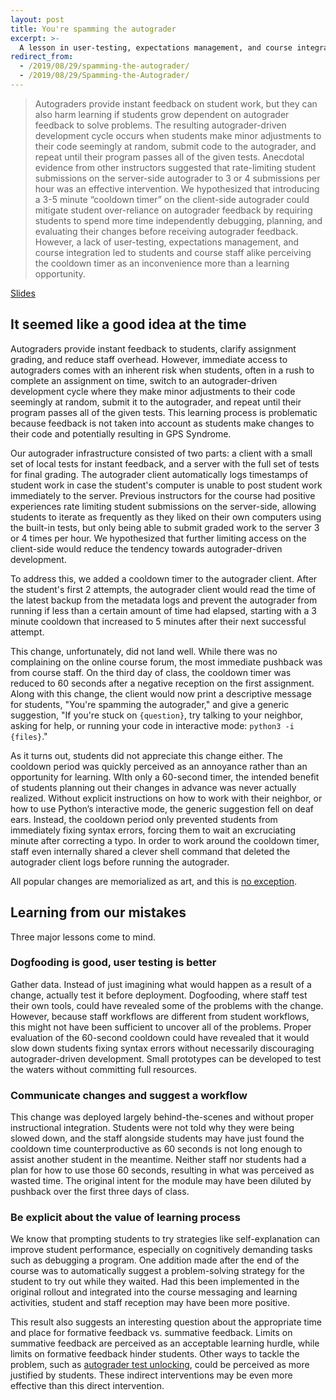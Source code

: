 ```yaml
---
layout: post
title: You're spamming the autograder
excerpt: >-
  A lesson in user-testing, expectations management, and course integration.
redirect_from:
  - /2019/08/29/spamming-the-autograder/
  - /2019/08/29/Spamming-the-Autograder/
---
```


> Autograders provide instant feedback on student work, but they can also harm learning if students grow dependent on autograder feedback to solve problems. The resulting autograder-driven development cycle occurs when students make minor adjustments to their code seemingly at random, submit code to the autograder, and repeat until their program passes all of the given tests. Anecdotal evidence from other instructors suggested that rate-limiting student submissions on the server-side autograder to 3 or 4 submissions per hour was an effective intervention. We hypothesized that introducing a 3-5 minute “cooldown timer” on the client-side autograder could mitigate student over-reliance on autograder feedback by requiring students to spend more time independently debugging, planning, and evaluating their changes before receiving autograder feedback. However, a lack of user-testing, expectations management, and course integration led to students and course staff alike perceiving the cooldown timer as an inconvenience more than a learning opportunity.

[Slides](https://docs.google.com/presentation/d/1WO7fxvEAZnfCv8oqTrbHjm5_a0uAkv4u8sw9bQ_mSqM/edit?usp=sharing)

## It seemed like a good idea at the time

Autograders provide instant feedback to students, clarify assignment grading, and reduce staff overhead. However, immediate access to autograders comes with an inherent risk when students, often in a rush to complete an assignment on time, switch to an autograder-driven development cycle where they make minor adjustments to their code seemingly at random, submit it to the autograder, and repeat until their program passes all of the given tests. This learning process is problematic because feedback is not taken into account as students make changes to their code and potentially resulting in GPS Syndrome.

Our autograder infrastructure consisted of two parts: a client with a small set of local tests for instant feedback, and a server with the full set of tests for final grading. The autograder client automatically logs timestamps of student work in case the student's computer is unable to post student work immediately to the server. Previous instructors for the course had positive experiences rate limiting student submissions on the server-side, allowing students to iterate as frequently as they liked on their own computers using the built-in tests, but only being able to submit graded work to the server 3 or 4 times per hour. We hypothesized that further limiting access on the client-side would reduce the tendency towards autograder-driven development.

To address this, we added a cooldown timer to the autograder client. After the student's first 2 attempts, the autograder client would read the time of the latest backup from the metadata logs and prevent the autograder from running if less than a certain amount of time had elapsed, starting with a 3 minute cooldown that increased to 5 minutes after their next successful attempt.

This change, unfortunately, did not land well. While there was no complaining on the online course forum, the most immediate pushback was from course staff. On the third day of class, the cooldown timer was reduced to 60 seconds after a negative reception on the first assignment. Along with this change, the client would now print a descriptive message for students, "You're spamming the autograder," and give a generic suggestion, "If you're stuck on `{question}`, try talking to your neighbor, asking for help, or running your code in interactive mode: `python3 -i {files}`."

As it turns out, students did not appreciate this change either. The cooldown period was quickly perceived as an annoyance rather than an opportunity for learning. WIth only a 60-second timer, the intended benefit of students planning out their changes in advance was never actually realized. Without explicit instructions on how to work with their neighbor, or how to use Python’s interactive mode, the generic suggestion fell on deaf ears. Instead, the cooldown period only prevented students from immediately fixing syntax errors, forcing them to wait an excruciating minute after correcting a typo. In order to work around the cooldown timer, staff even internally shared a clever shell command that deleted the autograder client logs before running the autograder.

All popular changes are memorialized as art, and this is [no exception][].

[no exception]: https://inst.eecs.berkeley.edu/~cs61a/su17/proj/scheme_gallery/#you-re-spamming-the-autograder

## Learning from our mistakes

Three major lessons come to mind.

### Dogfooding is good, user testing is better

Gather data. Instead of just imagining what would happen as a result of a change, actually test it before deployment. Dogfooding, where staff test their own tools, could have revealed some of the problems with the change. However, because staff workflows are different from student workflows, this might not have been sufficient to uncover all of the problems. Proper evaluation of the 60-second cooldown could have revealed that it would slow down students fixing syntax errors without necessarily discouraging autograder-driven development. Small prototypes can be developed to test the waters without committing full resources.

### Communicate changes and suggest a workflow

This change was deployed largely behind-the-scenes and without proper instructional integration. Students were not told why they were being slowed down, and the staff alongside students may have just found the cooldown time counterproductive as 60 seconds is not long enough to assist another student in the meantime. Neither staff nor students had a plan for how to use those 60 seconds, resulting in what was perceived as wasted time. The original intent for the module may have been diluted by pushback over the first three days of class.

### Be explicit about the value of learning process

We know that prompting students to try strategies like self-explanation can improve student performance, especially on cognitively demanding tasks such as debugging a program. One addition made after the end of the course was to automatically suggest a problem-solving strategy for the student to try out while they waited. Had this been implemented in the original rollout and integrated into the course messaging and learning activities, student and staff reception may have been more positive.

This result also suggests an interesting question about the appropriate time and place for formative feedback vs. summative feedback. Limits on summative feedback are perceived as an acceptable learning hurdle, while limits on formative feedback hinder students. Other ways to tackle the problem, such as [autograder test unlocking][], could be perceived as more justified by students. These indirect interventions may be even more effective than this direct intervention.

[autograder test unlocking]: https://youtu.be/polTBnMXGQI?t=2120
